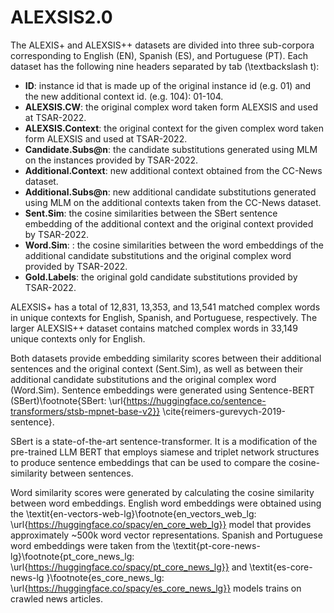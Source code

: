 # ALEXSIS2.0

The ALEXIS+ and ALEXSIS++ datasets are divided into three sub-corpora corresponding to English (EN), Spanish (ES), and Portuguese (PT). Each dataset has the following nine headers separated by tab (\textbackslash t):  

<ul>
  <li><b>ID</b>: instance id that is made up of the original instance id (e.g. 01) and the new additional context id. (e.g. 104): 01-104.</li>
  <li><b>ALEXSIS.CW</b>: the original complex word taken form ALEXSIS and used at TSAR-2022.</li>
  <li><b>ALEXSIS.Context</b>: the original context for the given complex word taken form ALEXSIS and used at TSAR-2022.</li>
  <li><b>Candidate.Subs@n</b>: the candidate substitutions generated using MLM on the instances provided by TSAR-2022.</li>
  <li><b>Additional.Context</b>: new additional context obtained from the CC-News dataset.</li>
  <li><b>Additional.Subs@n</b>: new additional candidate substitutions generated using MLM on the additional contexts taken from the CC-News dataset.</li>
  <li><b>Sent.Sim</b>: the cosine similarities between the SBert sentence embedding of the additional context and the original context provided by TSAR-2022. </li>
  <li><b>Word.Sim</b>: : the cosine similarities between the word embeddings of the additional candidate substitutions and the original complex word provided by TSAR-2022.</li>
  <li><b>Gold.Labels</b>: the original gold candidate substitutions provided by TSAR-2022.  </li>
</ul>


ALEXSIS+ has a total of 12,831, 13,353, and 13,541 matched complex words in unique contexts for English, Spanish, and Portuguese, respectively. The larger ALEXSIS++ dataset contains matched complex words in 33,149 unique contexts only for English. 

Both datasets provide embedding similarity scores between their additional sentences and the original context (Sent.Sim), as well as between their additional candidate substitutions and the original complex word (Word.Sim). Sentence embeddings were generated using Sentence-BERT (SBert)\footnote{SBert: \url{https://huggingface.co/sentence-transformers/stsb-mpnet-base-v2}} \cite{reimers-gurevych-2019-sentence}. 

SBert is a state-of-the-art sentence-transformer. It is a modification of the pre-trained LLM BERT that employs siamese and triplet network structures to produce sentence embeddings that can be used to compare the cosine-similarity between sentences. 

Word similarity scores were generated by calculating the cosine similarity between word embeddings. English word embeddings were obtained using the \textit{en-vectors-web-lg}\footnote{en\_vectors\_web\_lg: \url{https://huggingface.co/spacy/en_core_web_lg}} model that provides approximately ~500k word vector representations. Spanish and Portuguese word embeddings were taken from the \textit{pt-core-news-lg}\footnote{pt\_core\_news\_lg: \url{https://huggingface.co/spacy/pt_core_news_lg}} and \textit{es-core-news-lg }\footnote{es\_core\_news\_lg: \url{https://huggingface.co/spacy/es_core_news_lg}} models trains on crawled news articles. 
